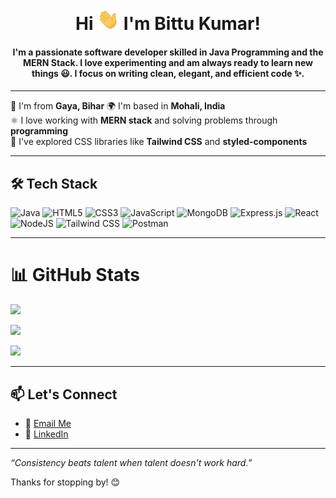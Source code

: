 <h1 align="center">Hi <img src="https://raw.githubusercontent.com/ABSphreak/ABSphreak/master/gifs/Hi.gif" width="35"> I'm Bittu Kumar!</h1>
<h4 align="center">I'm a passionate software developer skilled in Java Programming and the MERN Stack. I love experimenting and am always ready to learn new things 😃. I focus on writing clean, elegant, and efficient code ✨.</h4>


---

📍 I'm from **Gaya, Bihar** 
🌍 I'm based in **Mohali, India**  
⚛️ I love working with **MERN stack** and solving problems through **programming**  
🚀 I've explored CSS libraries like **Tailwind CSS** and **styled-components** 

---

## 🛠️ Tech Stack

![Java](https://img.shields.io/badge/java-%23ED8B00.svg?style=for-the-badge&logo=openjdk&logoColor=white)
![HTML5](https://img.shields.io/badge/html5-%23E34F26.svg?style=for-the-badge&logo=html5&logoColor=white) 
![CSS3](https://img.shields.io/badge/css3-%231572B6.svg?style=for-the-badge&logo=css3&logoColor=white) 
![JavaScript](https://img.shields.io/badge/javascript-%23323330.svg?style=for-the-badge&logo=javascript&logoColor=%23F7DF1E) 
![MongoDB](https://img.shields.io/badge/MongoDB-%234ea94b.svg?style=for-the-badge&logo=mongodb&logoColor=white) 
![Express.js](https://img.shields.io/badge/express.js-%23404d59.svg?style=for-the-badge&logo=express&logoColor=%2361DAFB) 
![React](https://img.shields.io/badge/react-%2320232a.svg?style=for-the-badge&logo=react&logoColor=%2361DAFB) 
![NodeJS](https://img.shields.io/badge/node.js-6DA55F?style=for-the-badge&logo=node.js&logoColor=white) 
![Tailwind CSS](https://img.shields.io/badge/tailwindcss-%2338B2AC.svg?style=for-the-badge&logo=tailwind-css&logoColor=white)
![Postman](https://img.shields.io/badge/Postman-FF6C37?style=for-the-badge&logo=postman&logoColor=white)


---


# 📊 GitHub Stats

![](https://github-readme-stats.vercel.app/api/top-langs?username=aryankr&theme=transparent&hide_border=true&show_icons=true&locale=en&layout=compact&title_color=black&text_color=black)

![](https://github-readme-stats.vercel.app/api?username=aryankr&theme=transparent&hide_border=true&show_icons=true&locale=en&title_color=black&text_color=black)

![](https://github-readme-streak-stats.herokuapp.com/?user=aryankr&theme=transparent&hide_border=true&title_color=black&text_color=black&sideNums=black&sideLabels=black&ring=black&fire=black&currStreakLabel=white&currStreakNum=black)


---

## 📫 Let's Connect

- 📧 [Email Me](mailto\:bittukr2237686@gmail.com)
- 🔗 [LinkedIn](www.linkedin.com/in/bittu-kumar-651ba8289)

---

*“Consistency beats talent when talent doesn't work hard.”*

Thanks for stopping by! 😊

